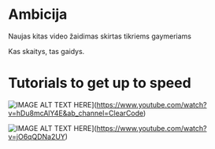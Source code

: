 # Ambicija

Naujas kitas video žaidimas skirtas tikriems gaymeriams

Kas skaitys, tas gaidys.

# Tutorials to get up to speed

![IMAGE ALT TEXT HERE](https://img.youtube.com/vi/hDu8mcAlY4E/0.jpg)](https://www.youtube.com/watch?v=hDu8mcAlY4E&ab_channel=ClearCode)

![IMAGE ALT TEXT HERE](https://img.youtube.com/vi/jO6qQDNa2UY/0.jpg)](https://www.youtube.com/watch?v=jO6qQDNa2UY)
